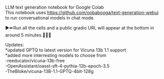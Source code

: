 LLM text generation notebook for Google Colab<br>
This notebook uses https://github.com/oobabooga/text-generation-webui to run conversational models in chat mode.

▶⏩Run all the cells and a public gradio URL will appear at the bottom in around 5 minutes.🤞🐱‍👤

Updates:<br>
*updated GPTQ to latest version for Vicuna 13b 1.1 support<br>
*added more interresting models to choose from<br>
-reeducator/vicuna-13b-free<br>
-OpenAssistant/oasst-sft-4-pythia-12b-epoch-3.5<br>
-TheBloke/vicuna-13B-1.1-GPTQ-4bit-128g<br>
